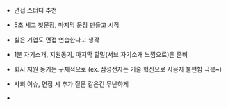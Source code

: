 - 면접 스터디 추천
- 5초 세고 첫문장, 마지막 문장 만들고 시작
- 싫은 기업도 면접 연습한다고 생각
- 1분 자기소개, 지원동기, 마지막 할말(서브 자기소개 느낌으로)은 준비

- 회사 지원 동기는 구체적으로 (ex. 삼성전자는 기술 혁신으로 사용자 불편함 극복~)
- 사회 이슈, 면접 시 추가 질문 같은건 무난하게
- 